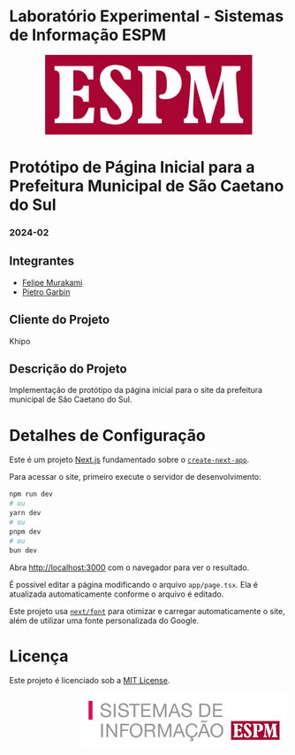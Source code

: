 # Laboratório Experimental - Sistemas de Informação ESPM

<p align="center">
    <a href="https://www.espm.br/cursos-de-graduacao/sistemas-de-informacao/"><img src="https://raw.githubusercontent.com/tech-espm/misc-template/main/logo.png" alt="Sistemas de Informação ESPM" style="width: 375px;"/></a>
</p>

# Protótipo de Página Inicial para a Prefeitura Municipal de São Caetano do Sul

### 2024-02

## Integrantes

- [Felipe Murakami](https://github.com/Murakami1410)
- [Pietro Garbin](https://github.com/pepgna)

## Cliente do Projeto

Khipo

## Descrição do Projeto

Implementação de protótipo da página inicial para o site da prefeitura municipal de São Caetano do Sul.

# Detalhes de Configuração

Este é um projeto [Next.js](https://nextjs.org/) fundamentado sobre o [`create-next-app`](https://github.com/vercel/next.js/tree/canary/packages/create-next-app).

Para acessar o site, primeiro execute o servidor de desenvolvimento:

```bash
npm run dev
# ou
yarn dev
# ou
pnpm dev
# ou
bun dev
```

Abra [http://localhost:3000](http://localhost:3000) com o navegador para ver o resultado.

É possível editar a página modificando o arquivo `app/page.tsx`. Ela é atualizada automaticamente conforme o arquivo é editado.

Este projeto usa [`next/font`](https://nextjs.org/docs/basic-features/font-optimization) para otimizar e carregar automaticamente o site, além de utilizar uma fonte personalizada do Google.

# Licença

Este projeto é licenciado sob a [MIT License](https://github.com/tech-espm/labs-khipo-pmscs/blob/main/LICENSE).

<p align="right">
    <a href="https://www.espm.br/cursos-de-graduacao/sistemas-de-informacao/"><img src="https://raw.githubusercontent.com/tech-espm/misc-template/main/logo-si-512.png" alt="Sistemas de Informação ESPM" style="width: 375px;"/></a>
</p>
